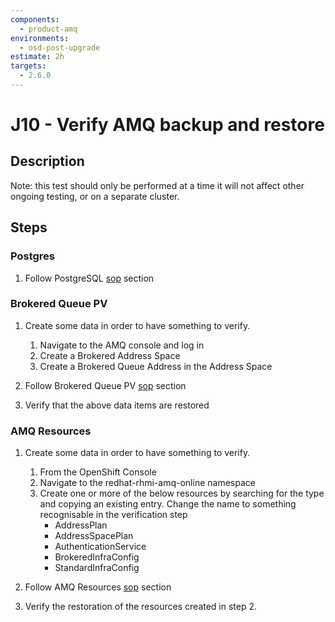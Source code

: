 ```yaml
---
components:
  - product-amq
environments:
  - osd-post-upgrade
estimate: 2h
targets:
  - 2.6.0
---
```


# J10 - Verify AMQ backup and restore

## Description

Note: this test should only be performed at a time it will not affect other ongoing testing, or on a separate cluster.

## Steps

### Postgres

1. Follow PostgreSQL [sop](https://github.com/RHCloudServices/integreatly-help/blob/master/sops/2.x/backup_restore/amq_online_backup.md#amq-online-backup-and-restoration-rhmi-on-2x) section

### Brokered Queue PV

1. Create some data in order to have something to verify.

   1. Navigate to the AMQ console and log in
   2. Create a Brokered Address Space
   3. Create a Brokered Queue Address in the Address Space

2. Follow Brokered Queue PV [sop](https://github.com/RHCloudServices/integreatly-help/blob/master/sops/2.x/backup_restore/amq_online_backup.md#2-brokered-queue-pv) section

3. Verify that the above data items are restored

### AMQ Resources

1. Create some data in order to have something to verify.

   1. From the OpenShift Console
   2. Navigate to the redhat-rhmi-amq-online namespace
   3. Create one or more of the below resources by searching for the type and copying an existing entry. Change the name to something recognisable in the verification step
      - AddressPlan
      - AddressSpacePlan
      - AuthenticationService
      - BrokeredInfraConfig
      - StandardInfraConfig

2. Follow AMQ Resources [sop](https://github.com/RHCloudServices/integreatly-help/blob/master/sops/2.x/backup_restore/amq_online_backup.md#3-amq-resources-backup) section

3. Verify the restoration of the resources created in step 2.
